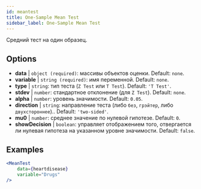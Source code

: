 ```yaml
---
id: meantest
title: One-Sample Mean Test
sidebar_label: One-Sample Mean Test
---
```


Средний тест на один образец.

## Options

* __data__ | `object (required)`: массивы объектов оценки. Default: `none`.
* __variable__ | `string (required)`: имя переменной. Default: `none`.
* __type__ | `string`: тип теста (`Z Test` или `T Test`). Default: `'T Test'`.
* __stdev__ | `number`: стандартное отклонение (для `Z Test`). Default: `none`.
* __alpha__ | `number`: уровень значимости. Default: `0.05`.
* __direction__ | `string`: направление теста (либо `без`, `грэйтер`, либо `двухстороннее`).. Default: `'two-sided'`.
* __mu0__ | `number`: среднее значение по нулевой гипотезе. Default: `0`.
* __showDecision__ | `boolean`: управляет отображением того, отвергается ли нулевая гипотеза на указанном уровне значимости. Default: `false`.


## Examples

```jsx live
<MeanTest
    data={heartdisease} 
    variable="Drugs"
/>
```
